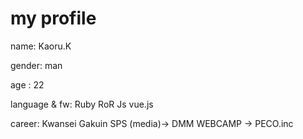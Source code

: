 # my profile 
 name: Kaoru.K
 
 gender: man

 age : 22

 language & fw: Ruby RoR Js vue.js

 career: Kwansei Gakuin SPS (media)→ DMM WEBCAMP → PECO.inc
